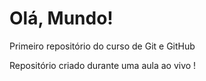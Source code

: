 # Olá, Mundo!
 Primeiro repositório do curso de Git e GitHub

Repositório criado durante uma aula ao vivo !